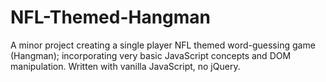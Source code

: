 # NFL-Themed-Hangman

A minor project creating a single player NFL themed word-guessing game (Hangman); incorporating very basic JavaScript concepts and DOM manipulation. Written with vanilla JavaScript, no jQuery.
